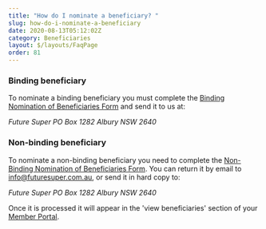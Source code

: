 ```yaml
---
title: "How do I nominate a beneficiary? "
slug: how-do-i-nominate-a-beneficiary
date: 2020-08-13T05:12:02Z
category: Beneficiaries
layout: $/layouts/FaqPage
order: 81
---
```


### **Binding beneficiary**

To nominate a binding beneficiary you must complete the [Binding Nomination of Beneficiaries Form](https://www.futuresuper.com.au/bindingnomination) and send it to us at:

_Future Super_
_PO Box 1282_
_Albury NSW 2640_

### **Non-binding beneficiary**

To nominate a non-binding beneficiary you need to complete the [Non-Binding Nomination of Beneficiaries Form](https://www.futuresuper.com.au/nonbindingnomination). You can return it by email to info@futuresuper.com.au, or send it in hard copy to:

_Future Super_
_PO Box 1282_
_Albury NSW 2640_

Once it is processed it will appear in the 'view beneficiaries' section of your [Member Portal](https://portal.myfuturesuper.com.au/member/login_1).

